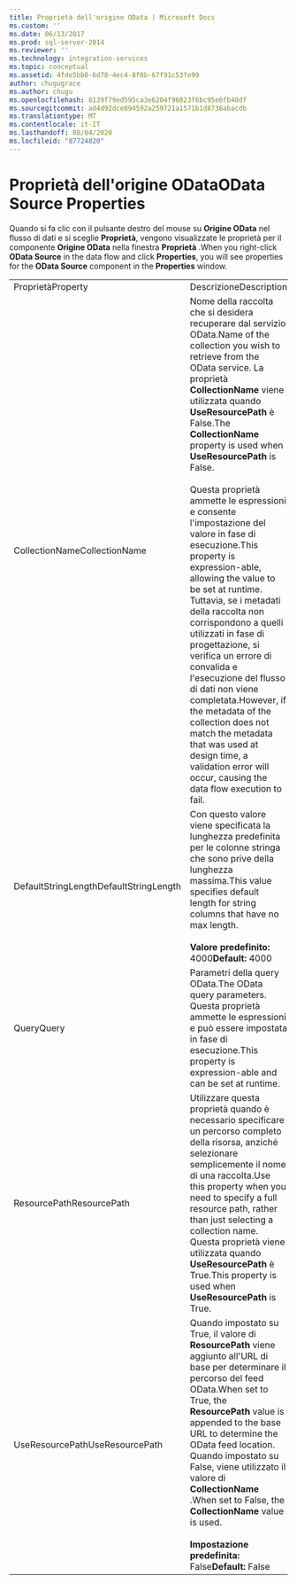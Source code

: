 ```yaml
---
title: Proprietà dell'origine OData | Microsoft Docs
ms.custom: ''
ms.date: 06/13/2017
ms.prod: sql-server-2014
ms.reviewer: ''
ms.technology: integration-services
ms.topic: conceptual
ms.assetid: 4fde5bb0-6d78-4ec4-8f0b-67f91c53fe99
author: chugugrace
ms.author: chugu
ms.openlocfilehash: 8139f79ed595ca3e6204f96823f6bc95e6fb40df
ms.sourcegitcommit: ad4d92dce894592a259721a1571b1d8736abacdb
ms.translationtype: MT
ms.contentlocale: it-IT
ms.lasthandoff: 08/04/2020
ms.locfileid: "87724820"
---
```

# <a name="odata-source-properties"></a><span data-ttu-id="f06e8-102">Proprietà dell'origine OData</span><span class="sxs-lookup"><span data-stu-id="f06e8-102">OData Source Properties</span></span>
  <span data-ttu-id="f06e8-103">Quando si fa clic con il pulsante destro del mouse su **Origine OData** nel flusso di dati e si sceglie **Proprietà**, vengono visualizzate le proprietà per il componente **Origine OData** nella finestra **Proprietà** .</span><span class="sxs-lookup"><span data-stu-id="f06e8-103">When you right-click **OData Source** in the data flow and click **Properties**, you will see properties for the **OData Source** component in the **Properties** window.</span></span>  
  
|||  
|-|-|  
|<span data-ttu-id="f06e8-104">Proprietà</span><span class="sxs-lookup"><span data-stu-id="f06e8-104">Property</span></span>|<span data-ttu-id="f06e8-105">Descrizione</span><span class="sxs-lookup"><span data-stu-id="f06e8-105">Description</span></span>|  
|<span data-ttu-id="f06e8-106">CollectionName</span><span class="sxs-lookup"><span data-stu-id="f06e8-106">CollectionName</span></span>|<span data-ttu-id="f06e8-107">Nome della raccolta che si desidera recuperare dal servizio OData.</span><span class="sxs-lookup"><span data-stu-id="f06e8-107">Name of the collection you wish to retrieve from the OData service.</span></span> <span data-ttu-id="f06e8-108">La proprietà **CollectionName** viene utilizzata quando **UseResourcePath** è False.</span><span class="sxs-lookup"><span data-stu-id="f06e8-108">The **CollectionName** property is used when **UseResourcePath** is False.</span></span><br /><br /> <span data-ttu-id="f06e8-109">Questa proprietà ammette le espressioni e consente l'impostazione del valore in fase di esecuzione.</span><span class="sxs-lookup"><span data-stu-id="f06e8-109">This property is expression-able, allowing the value to be set at runtime.</span></span> <span data-ttu-id="f06e8-110">Tuttavia, se i metadati della raccolta non corrispondono a quelli utilizzati in fase di progettazione, si verifica un errore di convalida e l'esecuzione del flusso di dati non viene completata.</span><span class="sxs-lookup"><span data-stu-id="f06e8-110">However, if the metadata of the collection does not match the metadata that was used at design time, a validation error will occur, causing the data flow execution to fail.</span></span>|  
|<span data-ttu-id="f06e8-111">DefaultStringLength</span><span class="sxs-lookup"><span data-stu-id="f06e8-111">DefaultStringLength</span></span>|<span data-ttu-id="f06e8-112">Con questo valore viene specificata la lunghezza predefinita per le colonne stringa che sono prive della lunghezza massima.</span><span class="sxs-lookup"><span data-stu-id="f06e8-112">This value specifies default length for string columns that have no max length.</span></span><br /><br /> <span data-ttu-id="f06e8-113">**Valore predefinito:** 4000</span><span class="sxs-lookup"><span data-stu-id="f06e8-113">**Default:** 4000</span></span>|  
|<span data-ttu-id="f06e8-114">Query</span><span class="sxs-lookup"><span data-stu-id="f06e8-114">Query</span></span>|<span data-ttu-id="f06e8-115">Parametri della query OData.</span><span class="sxs-lookup"><span data-stu-id="f06e8-115">The OData query parameters.</span></span> <span data-ttu-id="f06e8-116">Questa proprietà ammette le espressioni e può essere impostata in fase di esecuzione.</span><span class="sxs-lookup"><span data-stu-id="f06e8-116">This property is expression-able and can be set at runtime.</span></span>|  
|<span data-ttu-id="f06e8-117">ResourcePath</span><span class="sxs-lookup"><span data-stu-id="f06e8-117">ResourcePath</span></span>|<span data-ttu-id="f06e8-118">Utilizzare questa proprietà quando è necessario specificare un percorso completo della risorsa, anziché selezionare semplicemente il nome di una raccolta.</span><span class="sxs-lookup"><span data-stu-id="f06e8-118">Use this property when you need to specify a full resource path, rather than just selecting a collection name.</span></span> <span data-ttu-id="f06e8-119">Questa proprietà viene utilizzata quando **UseResourcePath** è True.</span><span class="sxs-lookup"><span data-stu-id="f06e8-119">This property is used when **UseResourcePath** is True.</span></span>|  
|<span data-ttu-id="f06e8-120">UseResourcePath</span><span class="sxs-lookup"><span data-stu-id="f06e8-120">UseResourcePath</span></span>|<span data-ttu-id="f06e8-121">Quando impostato su True, il valore di **ResourcePath** viene aggiunto all'URL di base per determinare il percorso del feed OData.</span><span class="sxs-lookup"><span data-stu-id="f06e8-121">When set to True, the **ResourcePath** value is appended to the base URL to determine the OData feed location.</span></span> <span data-ttu-id="f06e8-122">Quando impostato su False, viene utilizzato il valore di **CollectionName** .</span><span class="sxs-lookup"><span data-stu-id="f06e8-122">When set to False, the **CollectionName** value is used.</span></span><br /><br /> <span data-ttu-id="f06e8-123">**Impostazione predefinita:** False</span><span class="sxs-lookup"><span data-stu-id="f06e8-123">**Default:** False</span></span>|  
  
  

